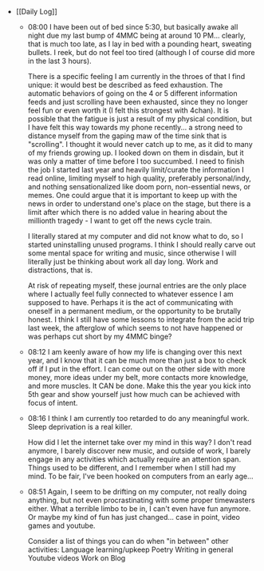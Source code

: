 - [[Daily Log]]
	- 08:00 I have been out of bed since 5:30, but basically awake all night due my last bump of 4MMC being at around 10 PM... clearly, that is much too late, as I lay in bed with a pounding heart, sweating bullets. I reek, but do not feel too tired (although I of course did more in the last 3 hours). 
	  
	  There is a specific feeling I am currently in the throes of that I find unique: it would best be described as feed exhaustion. The automatic behaviors of going on the 4 or 5 different information feeds and just scrolling have been exhausted, since they no longer feel fun or even worth it (I felt this strongest with 4chan). It is possible that the fatigue is just a result of my physical condition, but I have felt this way towards my phone recently... a strong need to distance myself from the gaping maw of the time sink that is "scrolling". I thought it would never catch up to me, as it did to many of my friends growing up. I looked down on them in disdain, but it was only a matter of time before I too succumbed. I need to finish the job I started last year and heavily limit/curate the information I read online, limiting myself to high quality, preferably personal/indy, and nothing sensationalized like doom porn, non-essential news, or memes. One could argue that it is important to keep up with the news in order to understand one's place on the stage, but there is a limit after which there is no added value in hearing about the millionth tragedy - I want to get off the news cycle train.
	  
	  I literally stared at my computer and did not know what to do, so I started uninstalling unused programs. I think I should really carve out some mental space for writing and music, since otherwise I will literally just be thinking about work all day long. Work and distractions, that is.
	  
	  At risk of repeating myself, these journal entries are the only place where I actually feel fully connected to whatever essence I am supposed to have. Perhaps it is the act of communicating with oneself in a permanent medium, or the opportunity to be brutally honest. I think I still have some lessons to integrate from the acid trip last week, the afterglow of which seems to not have happened or was perhaps cut short by my 4MMC binge?
	- 08:12 I am keenly aware of how my life is changing over this next year, and I know that it can be much more than just a box to check off if I put in the effort. I can come out on the other side with more money, more ideas under my belt, more contacts more knowledge, and more muscles. It CAN be done. Make this the year you kick into 5th gear and show yourself just how much can be achieved with focus of intent.
	- 08:16 I think I am currently too retarded to do any meaningful work. Sleep deprivation is a real killer.
	  
	  How did I let the internet take over my mind in this way? I don't read anymore, I barely discover new music, and outside of work, I barely engage in any activities which actually require an attention span. Things used to be different, and I remember when I still had my mind. To be fair, I've been hooked on computers from an early age...
	- 08:51 Again, I seem to be drifting on my computer, not really doing anything, but not even procrastinating with some proper timewasters either. What a terrible limbo to be in, I can't even have fun anymore. Or maybe my kind of fun has just changed... case in point, video games and youtube.
	  
	  Consider a list of things you can do when "in between" other activities:
	  Language learning/upkeep
	  Poetry
	  Writing in general
	  Youtube videos
	  Work on Blog